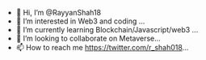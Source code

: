 - 👋 Hi, I’m @RayyanShah18
- 👀 I’m interested in Web3 and coding ...
- 🌱 I’m currently learning Blockchain/Javascript/web3 ...
- 💞️ I’m looking to collaborate on Metaverse...
- 📫 How to reach me https://twitter.com/r_shah018...

<!---
RayyanShah18/RayyanShah18 is a ✨ special ✨ repository because its `README.md` (this file) appears on your GitHub profile.
You can click the Preview link to take a look at your changes.
--->
